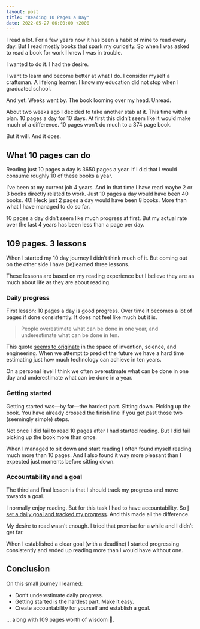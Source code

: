 ```yaml
---
layout: post
title: "Reading 10 Pages a Day"
date: 2022-05-27 06:00:00 +2000
---
```


I read a lot. For a few years now it has been a habit of mine to read every day. But I read mostly books that spark my curiosity. So when I was asked to read a book for work I knew I was in trouble.

I wanted to do it. I had the desire. 

I want to learn and become better at what I do. I consider myself a craftsman. A lifelong learner. I know my education did not stop when I graduated school.

And yet. Weeks went by. The book looming over my head. Unread.

About two weeks ago I decided to take another stab at it. This time with a plan. 10 pages a day for 10 days. At first this didn’t seem like it would make much of a difference. 10 pages won’t do much to a 374 page book.

But it will. And it does.

## What 10 pages can do

Reading just 10 pages a day is 3650 pages a year. If I did that I would consume roughly 10 of these books a year. 

I’ve been at my current job 4 years. And in that time I have read maybe 2 or 3 books directly related to work. Just 10 pages a day would have been 40 books. 40! Heck just 2 pages a day would have been 8 books. More than what I have managed to do so far.

10 pages a day didn’t seem like much progress at first. But my actual rate over the last 4 years has been less than a page per day.

## 109 pages. 3 lessons

When I started my 10 day journey I didn’t think much of it. But coming out on the other side I have (re)learned three lessons. 

These lessons are based on my reading experience but I believe they are as much about life as they are about reading.

### Daily progress

First lesson: 10 pages a day is good progress. Over time it becomes a lot of pages if done consistently. It does not feel like much but it is.

> People overestimate what can be done in one year, and underestimate what can be done in ten.

This quote [seems to originate](https://quoteinvestigator.com/2019/01/03/estimate/) in the space of invention, science, and engineering. When we attempt to predict the future we have a hard time estimating just how much technology can achieve in ten years.

On a personal level I think we often overestimate what can be done in one day and underestimate what can be done in a year.

### Getting started

Getting started was&mdash;by far&mdash;the hardest part. Sitting down. Picking up the book. You have already crossed the finish line if you get past those two (seemingly simple) steps. 

Not once I did fail to read 10 pages after I had started reading. But I did fail picking up the book more than once.

When I managed to sit down and start reading I often found myself reading much more than 10 pages. And I also found it way more pleasant than I expected just moments before sitting down. 

### Accountability and a goal

The third and final lesson is that I should track my progress and move towards a goal.

I normally enjoy reading. But for this task I had to have accountability. So [I set a daily goal and tracked my progress](https://www.theshowup.club/journeys/1). And this made all the difference. 

My desire to read wasn’t enough. I tried that premise for a while and I didn’t get far. 

When I established a clear goal (with a deadline) I started progressing consistently and ended up reading more than I would have without one.

## Conclusion

On this small journey I learned:

- Don’t underestimate daily progress.
- Getting started is the hardest part. Make it easy.
- Create accountability for yourself and establish a goal.

... along with 109 pages worth of wisdom 📖.